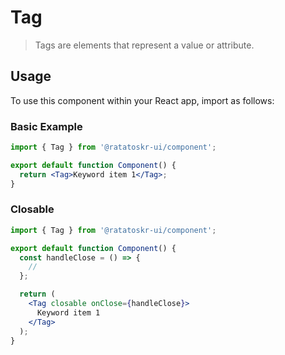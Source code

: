 # Tag

> Tags are elements that represent a value or attribute.

## Usage

To use this component within your React app, import as follows:

### Basic Example

```jsx
import { Tag } from '@ratatoskr-ui/component';

export default function Component() {
  return <Tag>Keyword item 1</Tag>;
}
```

### Closable

```jsx
import { Tag } from '@ratatoskr-ui/component';

export default function Component() {
  const handleClose = () => {
    //
  };

  return (
    <Tag closable onClose={handleClose}>
      Keyword item 1
    </Tag>
  );
}
```
